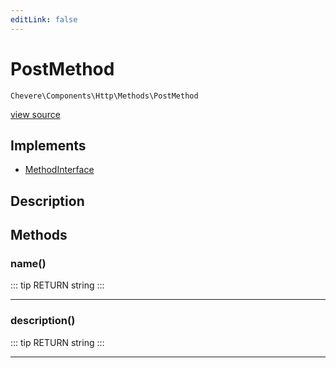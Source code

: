 ```yaml
---
editLink: false
---
```


# PostMethod

`Chevere\Components\Http\Methods\PostMethod`

[view source](https://github.com/chevere/chevere/blob/master/Http/Methods/PostMethod.php)

## Implements

- [MethodInterface](../../../Interfaces/Http/MethodInterface.md)

## Description



## Methods

### name()

::: tip RETURN
string
:::

---

### description()

::: tip RETURN
string
:::

---
